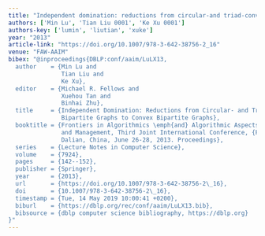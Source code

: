 ```yaml
---
title: "Independent domination: reductions from circular-and triad-convex bipartite graphs to convex bipartite graphs"
authors: ['Min Lu', 'Tian Liu 0001', 'Ke Xu 0001']
authors-key: ['lumin', 'liutian', 'xuke']
year: "2013"
article-link: "https://doi.org/10.1007/978-3-642-38756-2_16"
venue: "FAW-AAIM"
bibex: "@inproceedings{DBLP:conf/aaim/LuLX13,
  author    = {Min Lu and
               Tian Liu and
               Ke Xu},
  editor    = {Michael R. Fellows and
               Xuehou Tan and
               Binhai Zhu},
  title     = {Independent Domination: Reductions from Circular- and Triad-Convex
               Bipartite Graphs to Convex Bipartite Graphs},
  booktitle = {Frontiers in Algorithmics \emph{and} Algorithmic Aspects in Information
               and Management, Third Joint International Conference, {FAW-AAIM} 2013,
               Dalian, China, June 26-28, 2013. Proceedings},
  series    = {Lecture Notes in Computer Science},
  volume    = {7924},
  pages     = {142--152},
  publisher = {Springer},
  year      = {2013},
  url       = {https://doi.org/10.1007/978-3-642-38756-2\_16},
  doi       = {10.1007/978-3-642-38756-2\_16},
  timestamp = {Tue, 14 May 2019 10:00:41 +0200},
  biburl    = {https://dblp.org/rec/conf/aaim/LuLX13.bib},
  bibsource = {dblp computer science bibliography, https://dblp.org}
}"
---
```

